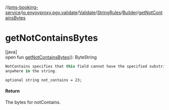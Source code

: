 //[pms-booking-service](../../../../../index.md)/[io.envoyproxy.pgv.validate](../../../index.md)/[Validate](../../index.md)/[StringRules](../index.md)/[Builder](index.md)/[getNotContainsBytes](get-not-contains-bytes.md)

# getNotContainsBytes

[java]\
open fun [getNotContainsBytes](get-not-contains-bytes.md)(): ByteString

```kotlin
NotContains specifies that this field cannot have the specified substring
anywhere in the string.

```
`optional string not_contains = 23;`

#### Return

The bytes for notContains.